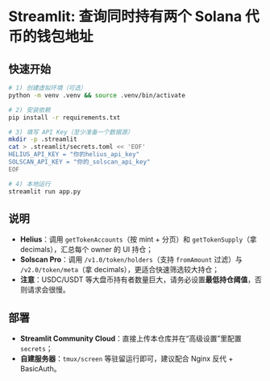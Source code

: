 
# Streamlit: 查询同时持有两个 Solana 代币的钱包地址

## 快速开始
```bash
# 1) 创建虚拟环境（可选）
python -m venv .venv && source .venv/bin/activate

# 2) 安装依赖
pip install -r requirements.txt

# 3) 填写 API Key（至少准备一个数据源）
mkdir -p .streamlit
cat > .streamlit/secrets.toml << 'EOF'
HELIUS_API_KEY = "你的helius_api_key"
SOLSCAN_API_KEY = "你的_solscan_api_key"
EOF

# 4) 本地运行
streamlit run app.py
```

## 说明
- **Helius**：调用 `getTokenAccounts`（按 mint + 分页）和 `getTokenSupply`（拿 decimals），汇总每个 owner 的 UI 持仓；
- **Solscan Pro**：调用 `/v1.0/token/holders`（支持 `fromAmount` 过滤）与 `/v2.0/token/meta`（拿 decimals），更适合快速筛选较大持仓；
- **注意**：USDC/USDT 等大盘币持有者数量巨大，请务必设置**最低持仓阈值**，否则请求会很慢。

## 部署
- **Streamlit Community Cloud**：直接上传本仓库并在“高级设置”里配置 `secrets`；
- **自建服务器**：`tmux/screen` 等驻留运行即可，建议配合 Nginx 反代 + BasicAuth。
